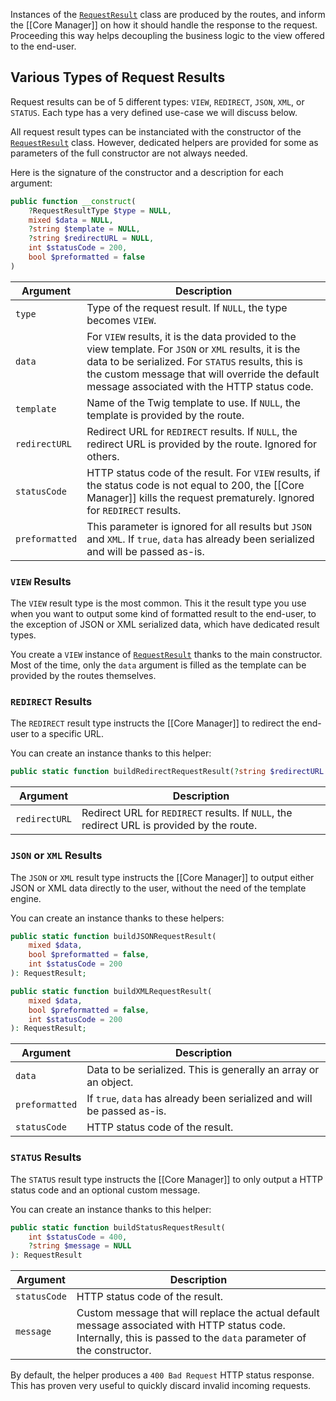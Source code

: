 Instances of the [`RequestResult`](API-RequestResult) class are produced by the routes, and inform the [[Core Manager]] on how it should handle the response to the request. Proceeding this way helps decoupling the business logic to the view offered to the end-user.

## Various Types of Request Results

Request results can be of 5 different types: `VIEW`, `REDIRECT`, `JSON`, `XML`, or `STATUS`. Each type has a very defined use-case we will discuss below.

All request result types can be instanciated with the constructor of the [`RequestResult`](API-RequestResult) class. However, dedicated helpers are provided for some as parameters of the full constructor are not always needed.

Here is the signature of the constructor and a description for each argument:

```php
public function __construct(
    ?RequestResultType $type = NULL,
    mixed $data = NULL,
    ?string $template = NULL,
    ?string $redirectURL = NULL,
    int $statusCode = 200,
    bool $preformatted = false
)
```

| Argument       | Description                                                                                                                                                                                                                                                   |
| -------------- | ------------------------------------------------------------------------------------------------------------------------------------------------------------------------------------------------------------------------------------------------------------- |
| `type`         | Type of the request result. If `NULL`, the type becomes `VIEW`.                                                                                                                                                                                               |
| `data`         | For `VIEW` results, it is the data provided to the view template. For `JSON` or `XML` results, it is the data to be serialized. For `STATUS` results, this is the custom message that will override the default message associated with the HTTP status code. |
| `template`     | Name of the Twig template to use. If `NULL`, the template is provided by the route.                                                                                                                                                                           |
| `redirectURL`  | Redirect URL for `REDIRECT` results. If `NULL`, the redirect URL is provided by the route. Ignored for others.                                                                                                                                                |
| `statusCode`   | HTTP status code of the result. For `VIEW` results, if the status code is not equal to 200, the [[Core Manager]] kills the request prematurely. Ignored for `REDIRECT` results.                                                                               |
| `preformatted` | This parameter is ignored for all results but `JSON` and `XML`. If `true`, `data` has already been serialized and will be passed as-is.                                                                                                                       |

### `VIEW` Results

The `VIEW` result type is the most common. This it the result type you use when you want to output some kind of formatted result to the end-user, to the exception of JSON or XML serialized data, which have dedicated result types.

You create a `VIEW` instance of [`RequestResult`](API-RequestResult) thanks to the main constructor. Most of the time, only the `data` argument is filled as the template can be provided by the routes themselves.

### `REDIRECT` Results

The `REDIRECT` result type instructs the [[Core Manager]] to redirect the end-user to a specific URL.

You can create an instance thanks to this helper:

```php
public static function buildRedirectRequestResult(?string $redirectURL = NULL): RequestResult
```

| Argument      | Description                                                                                |
| ------------- | ------------------------------------------------------------------------------------------ |
| `redirectURL` | Redirect URL for `REDIRECT` results. If `NULL`, the redirect URL is provided by the route. |

### `JSON` or `XML` Results

The `JSON` or `XML` result type instructs the [[Core Manager]] to output either JSON or XML data directly to the user, without the need of the template engine.

You can create an instance thanks to these helpers:

```php
public static function buildJSONRequestResult(
    mixed $data,
    bool $preformatted = false,
    int $statusCode = 200
): RequestResult;

public static function buildXMLRequestResult(
    mixed $data,
    bool $preformatted = false,
    int $statusCode = 200
): RequestResult;
```

| Argument       | Description                                                             |
| -------------- | ----------------------------------------------------------------------- |
| `data`         | Data to be serialized. This is generally an array or an object.         |
| `preformatted` | If `true`, `data` has already been serialized and will be passed as-is. |
| `statusCode`   | HTTP status code of the result.                                         |

### `STATUS` Results

The `STATUS` result type instructs the [[Core Manager]] to only output a HTTP status code and an optional custom message.

You can create an instance thanks to this helper:

```php
public static function buildStatusRequestResult(
    int $statusCode = 400,
    ?string $message = NULL
): RequestResult
```

| Argument     | Description                                                                                                                                                          |
| ------------ | -------------------------------------------------------------------------------------------------------------------------------------------------------------------- |
| `statusCode` | HTTP status code of the result.                                                                                                                                      |
| `message`    | Custom message that will replace the actual default message associated with HTTP status code. Internally, this is passed to the `data` parameter of the constructor. |

By default, the helper produces a `400 Bad Request` HTTP status response. This has proven very useful to quickly discard invalid incoming requests.
